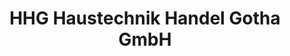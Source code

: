 ---
title: "HHG Haustechnik Handel Gotha GmbH"
url: /gotha/hhg-haustechnik-handel-gotha-gmbh/
shop: Badezimmer
---